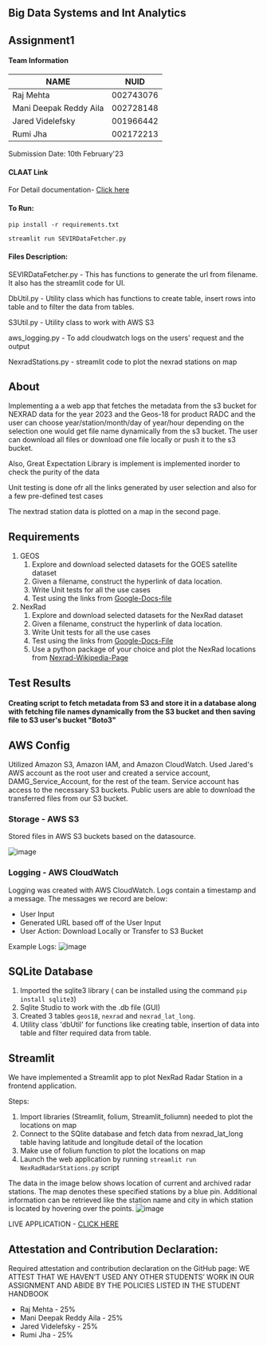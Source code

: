 ## Big Data Systems and Int Analytics

## Assignment1

#### Team Information

| NAME                      |     NUID        |
|---------------------------|-----------------|
|   Raj Mehta               |   002743076     |
|   Mani Deepak Reddy Aila  |   002728148     |
|   Jared Videlefsky        |   001966442     |
|   Rumi Jha                |   002172213     |
 
 Submission Date: 10th February'23


#### CLAAT Link 
For Detail documentation- [Click here](https://codelabs-preview.appspot.com/?file_id=1jWZRlWLSZw73qNv_FUd2FOhLIxVbF2EclaAxaLFgOgk#8)

#### To Run:
`pip install -r requirements.txt`

`streamlit run SEVIRDataFetcher.py`

#### Files Description:
SEVIRDataFetcher.py - This has functions to generate the url from filename. It also has the streamlit code for UI.

DbUtil.py - Utility class which has functions to create table, insert rows into table and to filter the data from tables.

S3Util.py - Utility class to work with AWS S3

aws_logging.py - To add cloudwatch logs on the users' request and the output

NexradStations.py - streamlit code to plot the nexrad stations on map


## About

Implementing a a web app that fetches the metadata from the s3 bucket for NEXRAD data for the year 2023 and the Geos-18 for product RADC and the user can choose year/station/month/day of year/hour depending on the selection one would get file name dynamically from the s3 bucket. The user can download all files or download one file locally or push it to the s3 bucket.

Also, Great Expectation Library is implement is implemented inorder to check the purity of the data

Unit testing is done ofr all the links generated by user selection and also for a few pre-defined test cases

The nextrad station data is plotted on a map in the second page.


## Requirements

1. GEOS
    1. Explore and download selected datasets for the GOES satellite dataset
    2. Given a filename, construct the hyperlink of data location.
    3. Write Unit tests for all the use cases
    4. Test using the links from [Google-Docs-file](https://docs.google.com/spreadsheets/d/1o1CLsm5OR0gH5GHbTsPWAEOGpdqqS49-P5e14ugK37Q/edit#gid=0)
2. NexRad
    1. Explore and download selected datasets for the NexRad dataset
    2. Given a filename, construct the hyperlink of data location.
    3. Write Unit tests for all the use cases
    4. Test using the links from [Google-Docs-File](https://docs.google.com/spreadsheets/d/1o1CLsm5OR0gH5GHbTsPWAEOGpdqqS49-P5e14ugK37Q/edit#gid=0)
    5. Use a python package of your choice and plot the NexRad locations from [Nexrad-Wikipedia-Page](https://en.wikipedia.org/wiki/NEXRAD)

## Test Results

#### Creating script to fetch metadata from S3 and store it in a database along with fetching file names dynamically from the S3 bucket and then saving file to S3 user's bucket "Boto3"

## AWS Config

Utilized Amazon S3, Amazon IAM, and Amazon CloudWatch. Used Jared's AWS account as the root user and created a service account, DAMG_Service_Account, for the rest of the team. Service account has access to the necessary S3 buckets. Public users are able to download the transferred files from our S3 bucket.

### Storage - AWS S3
Stored files in AWS S3 buckets based on the datasource.

![image](https://user-images.githubusercontent.com/47637485/218146529-06bac511-193a-425a-91fa-82030dd9cc17.png)

### Logging - AWS CloudWatch
Logging was created with AWS CloudWatch. Logs contain a timestamp and a message. The messages we record are below:
- User Input
- Generated URL based off of the User Input
- User Action: Download Locally or Transfer to S3 Bucket

Example Logs:
![image](https://user-images.githubusercontent.com/47637485/217996246-a39d46e0-ad0d-445a-b9ea-296f1be21abf.png)

## SQLite Database

1. Imported the sqlite3 library ( can be installed using the command `pip install sqlite3`)
2. Sqlite Studio to work with the .db file (GUI)
3. Created 3 tables `geos18`, `nexrad` and `nexrad_lat_long`.
4. Utility class 'dbUtil' for functions like creating table, insertion of data into table and filter required data from table.

## Streamlit

We have implemented a Streamlit app to plot NexRad Radar Station in a frontend application.

Steps:
1. Import libraries (Streamlit, folium, Streamlit_foliumn) needed to plot the locations on map
2. Connect to the SQlite database and fetch data from nexrad_lat_long table having latitude and longitude detail of the location
3. Make use of folium function to plot the locations on map
4. Launch the web application by running `streamlit run NexRadRadarStations.py` script

The data in the image below shows location of current and archived radar stations. The map denotes these specified stations by a blue pin.
Additional information can be retrieved like the station name and city in which station is located by hovering over the points.
![image](https://user-images.githubusercontent.com/91744801/217998698-1e8d89ce-ed71-4a3e-8d77-dfc45a842986.jpg)

LIVE APPLICATION - [CLICK HERE](https://bigdataia-spring2023-team-03-assignment-sevirdatafetcher-k0tjb7.streamlit.app/)

## Attestation and Contribution Declaration:
Required attestation and contribution declaration on the GitHub page:
WE ATTEST THAT WE HAVEN’T USED ANY OTHER STUDENTS’ WORK IN OUR ASSIGNMENT
AND ABIDE BY THE POLICIES LISTED IN THE STUDENT HANDBOOK
- Raj Mehta - 25%
- Mani Deepak Reddy Aila - 25%
- Jared Videlefsky - 25%
- Rumi Jha - 25%


